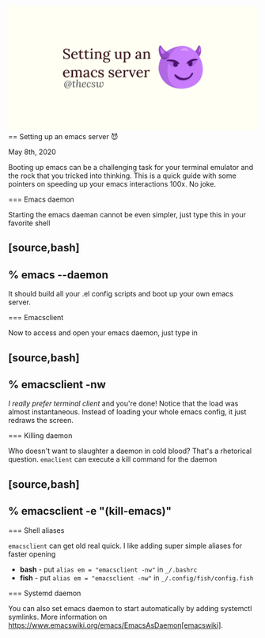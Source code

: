![preview](./preview.png)
== Setting up an emacs server 😈

May 8th, 2020

Booting up emacs can be a challenging task for your terminal emulator
and the rock that you tricked into thinking. This is a quick guide with
some pointers on speeding up your emacs interactions 100x. No joke.

=== Emacs daemon

Starting the emacs daeman cannot be even simpler, just type this in your
favorite shell

[source,bash]
----
% emacs --daemon
----

It should build all your .el config scripts and boot up your own emacs
server.

=== Emacsclient

Now to access and open your emacs daemon, just type in

[source,bash]
----
% emacsclient -nw
----

_I really prefer terminal client_ and you're done! Notice that the load
was almost instantaneous. Instead of loading your whole emacs config, it
just redraws the screen.

=== Killing daemon

Who doesn't want to slaughter a daemon in cold blood? That's a
rhetorical question. `emaclient` can execute a kill command for the
daemon

[source,bash]
----
% emacsclient -e "(kill-emacs)"
----

=== Shell aliases

`emacsclient` can get old real quick. I like adding super simple aliases
for faster opening

* **bash** - put `alias em = "emacsclient -nw"` in `_/.bashrc`
* **fish** - put `alias em = "emacsclient -nw"` in
`_/.config/fish/config.fish`

=== Systemd daemon

You can also set emacs daemon to start automatically by adding systemctl
symlinks. More information on
https://www.emacswiki.org/emacs/EmacsAsDaemon[emacswiki].
